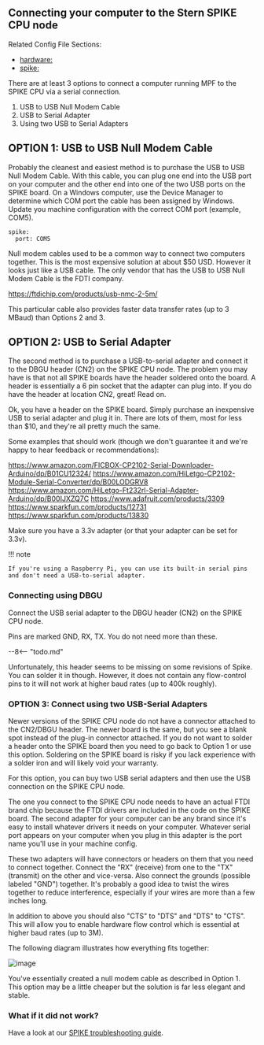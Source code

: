 ## Connecting your computer to the Stern SPIKE CPU node

Related Config File Sections:

* [hardware:](../../config/hardware.md)
* [spike:](../../config/spike.md)

There are at least 3 options to connect a computer running MPF to the
SPIKE CPU via a serial connection.

1.  USB to USB Null Modem Cable
2.  USB to Serial Adapter
3.  Using two USB to Serial Adapters

## OPTION 1: USB to USB Null Modem Cable

Probably the cleanest and easiest method is to purchase the USB to USB
Null Modem Cable. With this cable, you can plug one end into the USB
port on your computer and the other end into one of the two USB ports on
the SPIKE board. On a Windows computer, use the Device Manager to
determine which COM port the cable has been assigned by Windows. Update
you machine configuration with the correct COM port (example, COM5).

``` mpf-config
spike:
  port: COM5
```

Null modem cables used to be a common way to connect two computers
together. This is the most expensive solution at about \$50 USD. However
it looks just like a USB cable. The only vendor that has the USB to USB
Null Modem Cable is the FDTI company.

<https://ftdichip.com/products/usb-nmc-2-5m/>

This particular cable also provides faster data transfer rates (up to 3
MBaud) than Options 2 and 3.

## OPTION 2: USB to Serial Adapter

The second method is to purchase a USB-to-serial adapter and connect it
to the DBGU header (CN2) on the SPIKE CPU node. The problem you may have
is that not all SPIKE boards have the header soldered onto the board. A
header is essentially a 6 pin socket that the adapter can plug into. If
you do have the header at location CN2, great! Read on.

Ok, you have a header on the SPIKE board. Simply purchase an inexpensive
USB to serial adapter and plug it in. There are lots of them, most for
less than \$10, and they're all pretty much the same.

Some examples that should work (though we don't guarantee it and we're
happy to hear feedback or recommendations):

<https://www.amazon.com/FICBOX-CP2102-Serial-Downloader-Arduino/dp/B01CU12324/>
<https://www.amazon.com/HiLetgo-CP2102-Module-Serial-Converter/dp/B00LODGRV8>
<https://www.amazon.com/HiLetgo-Ft232rl-Serial-Adapter-Arduino/dp/B00IJXZQ7C>
<https://www.adafruit.com/products/3309>
<https://www.sparkfun.com/products/12731>
<https://www.sparkfun.com/products/13830>

Make sure you have a 3.3v adapter (or that your adapter can be set for
3.3v).

!!! note

    If you're using a Raspberry Pi, you can use its built-in serial pins
    and don't need a USB-to-serial adapter.

### Connecting using DBGU

Connect the USB serial adapter to the DBGU header (CN2) on the SPIKE CPU
node.

Pins are marked GND, RX, TX. You do not need more than these.

--8<-- "todo.md"

Unfortunately, this header seems to be missing on some revisions of
Spike. You can solder it in though. However, it does not contain any
flow-control pins to it will not work at higher baud rates (up to 400k
roughly).

### OPTION 3: Connect using two USB-Serial Adapters

Newer versions of the SPIKE CPU node do not have a connector attached to
the CN2/DBGU header. The newer board is the same, but you see a blank
spot instead of the plug-in connector attached. If you do not want to
solder a header onto the SPIKE board then you need to go back to Option
1 or use this option. Soldering on the SPIKE board is risky if you lack
experience with a solder iron and will likely void your warranty.

For this option, you can buy two USB serial adapters and then use the
USB connection on the SPIKE CPU node.

The one you connect to the SPIKE CPU node needs to have an actual FTDI
brand chip because the FTDI drivers are included in the code on the
SPIKE board. The second adapter for your computer can be any brand since
it's easy to install whatever drivers it needs on your computer.
Whatever serial port appears on your computer when you plug in this
adapter is the port name you'll use in your machine config.

These two adapters will have connectors or headers on them that you need
to connect together. Connect the "RX" (receive) from one to the "TX"
(transmit) on the other and vice-versa. Also connect the grounds
(possible labeled "GND") together. It's probably a good idea to twist
the wires together to reduce interference, especially if your wires are
more than a few inches long.

In addition to above you should also "CTS" to "DTS" and "DTS" to
"CTS". This will allow you to enable hardware flow control which is
essential at higher baud rates (up to 3M).

The following diagram illustrates how everything fits together:

![image](../images/spike_usb_to_usb.jpg)

You've essentially created a null modem cable as described in Option 1.
This option may be a little cheaper but the solution is far less elegant
and stable.

### What if it did not work?

Have a look at our
[SPIKE troubleshooting guide](../../troubleshooting/index.md).
